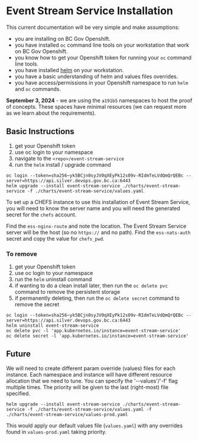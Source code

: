 # Event Stream Service Installation

This current documentation will be very simple and make assumptions:

- you are installing on BC Gov Openshift.
- you have installed `oc` command line tools on your workstation that work on BC Gov Openshift.
- you know how to get your Openshift token for running your `oc` command line tools.
- you have installed [helm](https://helm.sh) on your workstation.
- you have a basic understanding of helm and values files overrides.
- you have access/permissions in your Openshift namespace to run `helm` and `oc` commands.

**September 3, 2024** - we are using the `a191b5` namespaces to host the proof of concepts. These spaces have minimal resources (we can request more as we learn about the requirements).

## Basic Instructions

1. get your Openshift token
2. use oc login to your namespace
3. navigate to the `<repo>/event-stream-service`
4. run the `helm` install / upgrade command

```
oc login --token=sha256~yk5BCjn0syJV0qXEyPk12s09v-RIdmTeLVdQmQrQEBc --server=https://api.silver.devops.gov.bc.ca:6443
helm upgrade --install event-stream-service ./charts/event-stream-service -f ./charts/event-stream-service/values.yaml
```

To set up a CHEFS instance to use this installation of Event Stream Service, you will need to know the server name and you will need the generated secret for the `chefs` account.

Find the `ess-nginx-route` and note the location. The Event Stream Service server will be the host (so no `https://` and no path).
Find the `ess-nats-auth` secret and copy the value for `chefs_pwd`.

### To remove

1. get your Openshift token
2. use oc login to your namespace
3. run the `helm` uninstall command
4. if wanting to do a clean install later, then run the `oc delete pvc` command to remove the persistent storage
5. if permanently deleting, then run the `oc delete secret` command to remove the secret

```
oc login --token=sha256~yk5BCjn0syJV0qXEyPk12s09v-RIdmTeLVdQmQrQEBc --server=https://api.silver.devops.gov.bc.ca:6443
helm uninstall event-stream-service
oc delete pvc -l 'app.kubernetes.io/instance=event-stream-service'
oc delete secret -l 'app.kubernetes.io/instance=event-stream-service'
```

## Future

We will need to create different param override (values) files for each instance. Each namespace and instance will have different resource allocation that we need to tune.
You can specify the '--values'/'-f' flag multiple times. The priority will be given to the last (right-most) file specified.

```
helm upgrade --install event-stream-service ./charts/event-stream-service -f ./charts/event-stream-service/values.yaml -f ./charts/event-stream-service/values-prod.yaml
```

This would apply our default values file (`values.yaml`) with any overrides found in `values-prod.yaml` taking priority.
